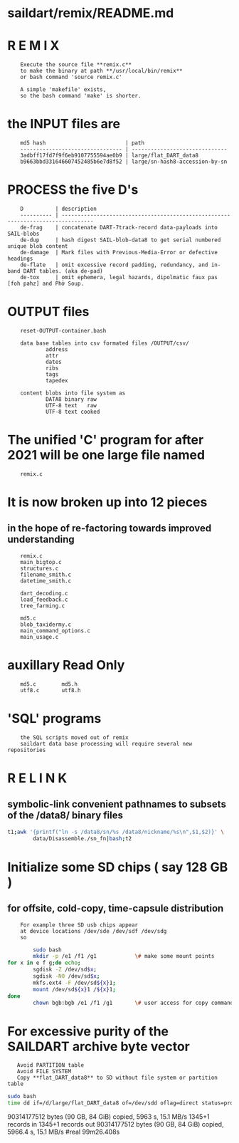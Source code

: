 # saildart/remix/README.md
#       R       E        M       I       X
        Execute the source file **remix.c**
        to make the binary at path **/usr/local/bin/remix**
        or bash command 'source remix.c'
        
        A simple 'makefile' exists,
        so the bash command 'make' is shorter.

# the INPUT files are
        md5 hash                         | path
        -------------------------------- | ------------------------------
        3adbff17fd7f9f6eb9107755594ae0b9 | large/flat_DART_data8
        b9663bbd331646607452485b6e7d8f52 | large/sn-hash8-accession-by-sn
  
# PROCESS the five D's
        D          | description  
        ---------- | --------------------------------------------------------------------------------
        de-frag    | concatenate DART-7track-record data-payloads into SAIL-blobs
        de-dup     | hash digest SAIL-blob-data8 to get serial numbered unique blob content
        de-damage  | Mark files with Previous-Media-Error or defective headings
        de-flate   | omit excessive record padding, redundancy, and in-band DART tables. (aka de-pad)
        de-tox     | omit ephemera, legal hazards, dipolmatic faux pas [foh pahz] and Phở Soup.
        
# OUTPUT files
        reset-OUTPUT-container.bash

        data base tables into csv formated files /OUTPUT/csv/
                address
                attr
                dates
                ribs
                tags
                tapedex
                
        content blobs into file system as
                DATA8 binary raw
                UTF-8 text   raw
                UTF-8 text cooked
                
# The unified 'C' program for after 2021 will be one large file named
        remix.c
        
# It is now broken up into 12 pieces
## in the hope of re-factoring towards improved understanding
        remix.c      
        main_bigtop.c
        structures.c  
        filename_smith.c
        datetime_smith.c
  
        dart_decoding.c
        load_feedback.c
        tree_farming.c
  
        md5.c
        blob_taxidermy.c  
        main_command_options.c
        main_usage.c
        
# auxillary Read Only
        md5.c        md5.h
        utf8.c       utf8.h
        
# 'SQL' programs
        the SQL scripts moved out of remix
        saildart data base processing will require several new repositories

#       R       E       L       I       N       K
## symbolic-link convenient pathnames to subsets of the /data8/ binary files

```bash
t1;awk '{printf("ln -s /data8/sn/%s /data8/nickname/%s\n",$1,$2)}' \
        data/Disassemble./sn_fn|bash;t2
```

# Initialize some SD chips ( say 128 GB )
## for offsite, cold-copy, time-capsule distribution

        For example three SD usb chips appear
        at device locations /dev/sde /dev/sdf /dev/sdg
        so

```bash
        sudo bash
        mkdir -p /e1 /f1 /g1            \# make some mount points
for x in e f g;do echo;
        sgdisk -Z /dev/sd$x;
        sgdisk -N0 /dev/sd$x;
        mkfs.ext4 -F /dev/sd${x}1;
        mount /dev/sd${x}1 /${x}1;
done
        chown bgb:bgb /e1 /f1 /g1       \# user access for copy commands
```

# For excessive purity of the SAILDART archive byte vector
       Avoid PARTITION table
       Avoid FILE SYSTEM       
       Copy **flat_DART_data8** to SD without file system or partition table
```bash
sudo bash
time dd if=/d/large/flat_DART_data8 of=/dev/sdd oflag=direct status=progress bs=64M
```
90314177512 bytes (90 GB, 84 GiB) copied, 5963 s, 15.1 MB/s
1345+1 records in
1345+1 records out
90314177512 bytes (90 GB, 84 GiB) copied, 5966.4 s, 15.1 MB/s
\#real	99m26.408s
